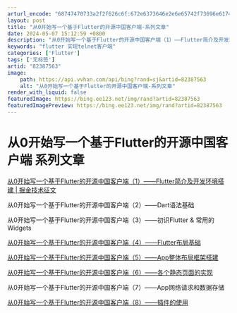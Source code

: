 ```yaml
---
arturl_encode: "68747470733a2f2f626c6f:672e6373646e2e6e65742f73696e61745f3137373735393937:2f61727469636c652f64657461696c732f3832333837353633"
layout: post
title: "从0开始写一个基于Flutter的开源中国客户端-系列文章"
date: 2024-05-07 15:12:59 +0800
description: "从0开始写一个基于Flutter的开源中国客户端（1）——Flutter简介及开发环境搭建 | 掘金"
keywords: "flutter 实现telnet客户端"
categories: ['Flutter']
tags: ['无标签']
artid: "82387563"
image:
    path: https://api.vvhan.com/api/bing?rand=sj&artid=82387563
    alt: "从0开始写一个基于Flutter的开源中国客户端-系列文章"
render_with_liquid: false
featuredImage: https://bing.ee123.net/img/rand?artid=82387563
featuredImagePreview: https://bing.ee123.net/img/rand?artid=82387563
---
```


# 从0开始写一个基于Flutter的开源中国客户端 系列文章

[从0开始写一个基于Flutter的开源中国客户端（1）——Flutter简介及开发环境搭建 | 掘金技术征文](https://juejin.im/post/5b4fef17e51d4519475f29f6)

从0开始写一个基于Flutter的开源中国客户端（2）——Dart语法基础

从0开始写一个基于Flutter的开源中国客户端（3）——初识Flutter & 常用的Widgets

[从0开始写一个基于Flutter的开源中国客户端（4）——Flutter布局基础](https://juejin.im/post/5b5599cef265da0f6e517b31)

[从0开始写一个基于Flutter的开源中国客户端（5）——App整体布局框架搭建](https://juejin.im/post/5b57e339e51d4519700f686b)

[从0开始写一个基于Flutter的开源中国客户端（6）——各个静态页面的实现](https://juejin.im/post/5b5dc77fe51d451757327412)

从0开始写一个基于Flutter的开源中国客户端（7）——App网络请求和数据存储

[从0开始写一个基于Flutter的开源中国客户端（8）——插件的使用](https://juejin.im/post/5b62796b5188257bca291c2f)